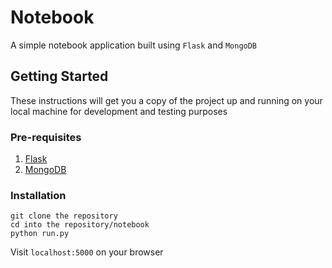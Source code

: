 # Notebook

A simple notebook application built using `Flask` and `MongoDB`

## Getting Started

These instructions will get you a copy of the project up and running on your local machine for development and testing purposes

### Pre-requisites

1. [Flask](http://flask.pocoo.org/docs/1.0/installation/)
2. [MongoDB](https://docs.mongodb.com/manual/installation/)

### Installation

```
git clone the repository
cd into the repository/notebook
python run.py
```
Visit `localhost:5000` on your browser